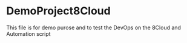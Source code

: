 # DemoProject8Cloud
This file is for demo purose and to test the DevOps on the 8Cloud and Automation script
